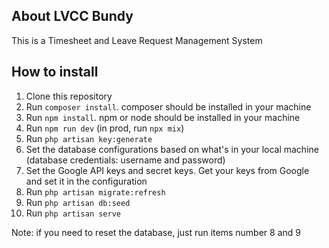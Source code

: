 ## About LVCC Bundy

This is a Timesheet and Leave Request Management System

## How to install

1. Clone this repository
2. Run `composer install`. composer should be installed in your machine
3. Run `npm install`. npm or node should be installed in your machine
4. Run `npm run dev` (in prod, run `npx mix`)
5. Run `php artisan key:generate`
6. Set the database configurations based on what's in your local machine (database credentials: username and password)
7. Set the Google API keys and secret keys. Get your keys from Google and set it in the configuration
8. Run `php artisan migrate:refresh`
9. Run `php artisan db:seed`
10. Run `php artisan serve`

Note: if you need to reset the database, just run items number 8 and 9
